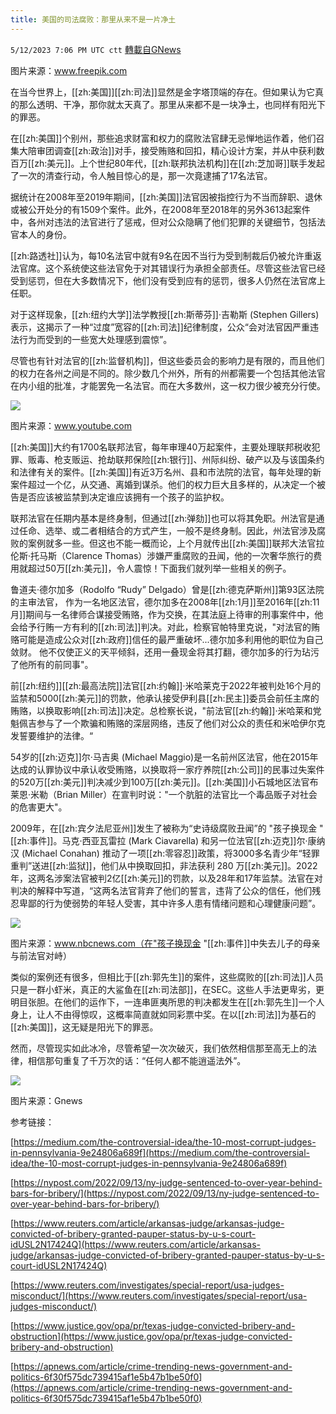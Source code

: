 ```yaml
---
title: 美国的司法腐败：那里从来不是一片净土
---
```

`5/12/2023 7:06 PM UTC ctt` [轉載自GNews](https://gnews.org/articles/1296073)



图片来源：www.freepik.com

  

在当今世界上，[[zh:美国]][[zh:司法]]显然是金字塔顶端的存在。但如果认为它真的那么透明、干净，那你就太天真了。那里从来都不是一块净土，也同样有阳光下的罪恶。

  

在[[zh:美国]]个别州，那些追求财富和权力的腐败法官肆无忌惮地运作着，他们召集大陪审团调查[[zh:政治]]对手，接受贿赂和回扣，精心设计方案，并从中获利数百万[[zh:美元]]。上个世纪80年代，[[zh:联邦执法机构]]在[[zh:芝加哥]]联手发起了一次的清查行动，令人触目惊心的是，那一次竟逮捕了17名法官。

  

据统计在2008年至2019年期间，[[zh:美国]]法官因被指控行为不当而辞职、退休或被公开处分的有1509个案件。此外，在2008年至2018年的另外3613起案件中，各州对违法的法官进行了惩戒，但对公众隐瞒了他们犯罪的关键细节，包括法官本人的身份。

  

[[zh:路透社]]认为，每10名法官中就有9名在因不当行为受到制裁后仍被允许重返法官席。这个系统使这些法官免于对其错误行为承担全部责任。尽管这些法官已经受到惩罚，但在大多数情况下，他们没有受到应有的惩罚，很多人仍然在法官席上任职。

  

对于这样现象，[[zh:纽约大学]]法学教授[[zh:斯蒂芬]]·吉勒斯 (Stephen Gillers) 表示，这揭示了一种“过度”宽容的[[zh:司法]]纪律制度，公众“会对法官因严重违法行为而受到的一些宽大处理感到震惊”。

  

尽管也有针对法官的[[zh:监督机构]]，但这些委员会的影响力是有限的，而且他们的权力在各州之间是不同的。除少数几个州外，所有的州都需要一个包括其他法官在内小组的批准，才能罢免一名法官。而在大多数州，这一权力很少被充分行使。

  
  
![](https://i.imgur.com/M0hcdvh.jpg)


图片来源：www.youtube.com

  

[[zh:美国]]大约有1700名联邦法官，每年审理40万起案件，主要处理联邦税收犯罪、贩毒、枪支贩运、抢劫联邦保险[[zh:银行]]、州际纠纷、破产以及与该国条约和法律有关的案件。[[zh:美国]]有近3万名州、县和市法院的法官，每年处理的新案件超过一个亿，从交通、离婚到谋杀。他们的权力巨大且多样的，从决定一个被告是否应该被监禁到决定谁应该拥有一个孩子的监护权。

  

联邦法官在任期内基本是终身制，但通过[[zh:弹劾]]也可以将其免职。州法官是通过任命、选举、或二者相结合的方式产生，一般不是终身制。因此，州法官涉及腐败的案例就多一些。但这也不能一概而论，上个月就传出[[zh:美国]]联邦大法官拉伦斯·托马斯（Clarence Thomas）涉嫌严重腐败的丑闻，他的一次奢华旅行的费用就超过50万[[zh:美元]]，令人震惊！下面我们就列举一些相关的例子。

  
  
  
  
  

鲁道夫·德尔加多（Rodolfo “Rudy” Delgado）曾是[[zh:德克萨斯州]]第93区法院的主审法官， 作为一名地区法官，德尔加多在2008年[[zh:1月]]至2016年[[zh:11月]]期间与一名律师合谋接受贿赂，作为交换，在其法庭上待审的刑事案件中，他会给予行贿一方有利的[[zh:司法]]判决。对此，检察官帕特里克说，"对法官的贿赂可能是造成公众对[[zh:政府]]信任的最严重破坏...德尔加多利用他的职位为自己敛财。 他不仅使正义的天平倾斜，还用一叠现金将其打翻，德尔加多的行为玷污了他所有的前同事"。

  
  

前[[zh:纽约]][[zh:最高法院]]法官[[zh:约翰]]·米哈莱克于2022年被判处16个月的监禁和5000[[zh:美元]]的罚款，他承认接受伊利县[[zh:民主]]委员会前任主席的贿赂，以换取影响[[zh:司法]]决定。总检察长说，"前法官[[zh:约翰]]·米哈莱和党魁佩吉参与了一个欺骗和贿赂的深层网络，违反了他们对公众的责任和米哈伊尔克发誓要维护的法律。“

  

54岁的[[zh:迈克]]尔·马吉奥 (Michael Maggio)是一名前州区法官，他在2015年达成的认罪协议中承认收受贿赂，以换取将一家疗养院[[zh:公司]]的民事过失案件的520万[[zh:美元]]判决减少到100万[[zh:美元]]。[[zh:美国]]小石城地区法官布莱恩·米勒（Brian Miller）在宣判时说："一个肮脏的法官比一个毒品贩子对社会的危害更大"。

  

2009年，在[[zh:宾夕法尼亚州]]发生了被称为“史诗级腐败丑闻”的 "孩子换现金 "[[zh:事件]]。马克·西亚瓦雷拉 (Mark Ciavarella) 和另一位法官[[zh:迈克]]尔·康纳汉 (Michael Conahan)  推动了一项[[zh:零容忍]]政策，将3000多名青少年“轻罪重判”送进[[zh:监狱]]，他们从中换取回扣，非法获利 280 万[[zh:美元]]。2022年，这两名涉案法官被判2亿[[zh:美元]]的罚款，以及28年和17年监禁。法官在对判决的解释中写道，“这两名法官背弃了他们的誓言，违背了公众的信任，他们残忍卑鄙的行为使弱势的年轻人受害，其中许多人患有情绪问题和心理健康问题”。

  
![](https://i.imgur.com/GBqvlcR.jpg)


图片来源：www.nbcnews.com（在"孩子换现金 "[[zh:事件]]中失去儿子的母亲与前法官对峙）


  
  
  
  

类似的案例还有很多，但相比于[[zh:郭先生]]的案件，这些腐败的[[zh:司法]]人员只是一群小虾米，真正的大鲨鱼在[[zh:司法部]]，在SEC。这些人手法更卑劣，更明目张胆。在他们的运作下，一连串匪夷所思的判决都发生在[[zh:郭先生]]一个人身上，让人不由得惊叹，这概率简直就如同彩票中奖。在以[[zh:司法]]为基石的[[zh:美国]]，这无疑是阳光下的罪恶。

  

然而，尽管现实如此冰冷，尽管希望一次次破灭，我们依然相信那至高无上的法律，相信那句重复了千万次的话：“任何人都不能逍遥法外”。

  
![](https://ipfs.gnews.org/ipfs/QmZ9B9uTJhp6T45NUnecEFNqNNmefmZc8SLxMpa7WNecyF?filename=fA3x67J.png)


图片来源：Gnews

  

参考链接：

  
  

[https://medium.com/the-controversial-idea/the-10-most-corrupt-judges-in-pennsylvania-9e24806a689f](https://medium.com/the-controversial-idea/the-10-most-corrupt-judges-in-pennsylvania-9e24806a689f)

  
  

[https://nypost.com/2022/09/13/ny-judge-sentenced-to-over-year-behind-bars-for-bribery/](https://nypost.com/2022/09/13/ny-judge-sentenced-to-over-year-behind-bars-for-bribery/)

  
  

[https://www.reuters.com/article/arkansas-judge/arkansas-judge-convicted-of-bribery-granted-pauper-status-by-u-s-court-idUSL2N17424Q](https://www.reuters.com/article/arkansas-judge/arkansas-judge-convicted-of-bribery-granted-pauper-status-by-u-s-court-idUSL2N17424Q)

  
  

[https://www.reuters.com/investigates/special-report/usa-judges-misconduct/](https://www.reuters.com/investigates/special-report/usa-judges-misconduct/)

  
  

[https://www.justice.gov/opa/pr/texas-judge-convicted-bribery-and-obstruction](https://www.justice.gov/opa/pr/texas-judge-convicted-bribery-and-obstruction)

  
  

[https://apnews.com/article/crime-trending-news-government-and-politics-6f30f575dc739415af1e5b47b1be50f0](https://apnews.com/article/crime-trending-news-government-and-politics-6f30f575dc739415af1e5b47b1be50f0)


